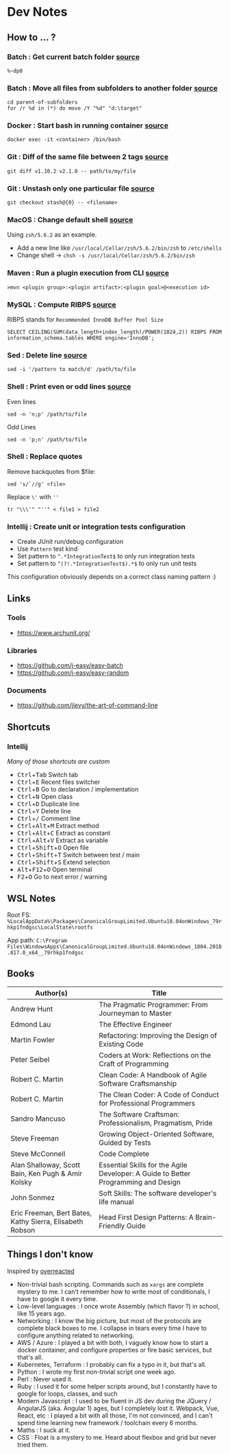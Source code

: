 # Dev Notes

## How to ... ?

### Batch : Get current batch folder [source](https://stackoverflow.com/a/16255331)

```
%~dp0
```

### Batch : Move all files from subfolders to another folder [source](https://www.winhelponline.com/blog/move-copy-files-multiple-sub-folders-single-folder/)

```
cd parent-of-subfolders
for /r %d in (*) do move /Y "%d" "d:\target"
```

### Docker : Start bash in running container [source](https://gist.github.com/mitchwongho/11266726)

```
docker exec -it <container> /bin/bash
```

### Git : Diff of the same file between 2 tags [source](https://stackoverflow.com/questions/3211809/how-to-compare-two-tags)

```
git diff v1.10.2 v2.1.0 -- path/to/my/file
```

### Git : Unstash only one particular file [source](https://stackoverflow.com/questions/15264553/how-to-unstash-only-certain-files/22555169)

`git checkout stash@{0} -- <filename>`

### MacOS : Change default shell [source](https://admin-serv.net/blog/560/debian-changer-le-shell-par-defaut-avec-chsh/)

Using `zsh/5.6.2` as an example.

- Add a new line like `/usr/local/Cellar/zsh/5.6.2/bin/zsh` to `/etc/shells`
- Change shell -> `chsh -s /usr/local/Cellar/zsh/5.6.2/bin/zsh`

### Maven : Run a plugin execution from CLI [source](https://stackoverflow.com/questions/3166538/how-to-execute-maven-plugin-execution-directly-from-command-line/28642594)

```
>mvn <plugin group>:<plugin artifact>:<plugin goal>@<execution id>
```

### MySQL : Compute RIBPS [source](https://dba.stackexchange.com/questions/39467/mysql-performance-impact-of-increasing-innodb-buffer-pool-size)

RIBPS stands for `Recommended InnoDB Buffer Pool Size`

```
SELECT CEILING(SUM(data_length+index_length)/POWER(1024,2)) RIBPS FROM information_schema.tables WHERE engine='InnoDB';
```

### Sed : Delete line [source](https://stackoverflow.com/questions/5410757/delete-lines-in-a-text-file-that-contain-a-specific-string)

```
sed -i '/pattern to match/d' /path/to/file
```

### Shell : Print even or odd lines [source](https://unix.stackexchange.com/questions/26723/print-odd-numbered-lines-print-even-numbered-lines)

Even lines
```
sed -n 'n;p' /path/to/file
```

Odd Lines
```
sed -n 'p;n' /path/to/file
```

### Shell : Replace quotes

Remove backquotes from $file:
```
sed 's/`//g' <file>
```

Replace `\'` with `''`
```
tr "\\\'" "''" < file1 > file2
```

### Intellij : Create unit or integration tests configuration

- Create JUnit run/debug configuration
- Use `Pattern` test kind
- Set pattern to `^.*IntegrationTest$` to only run integration tests
- Set pattern to `^(?!.*IntegrationTest$).*$` to only run unit tests

This configuration obviously depends on a correct class naming pattern :)

## Links

### Tools

- https://www.archunit.org/

### Libraries

- https://github.com/j-easy/easy-batch
- https://github.com/j-easy/easy-random

### Documents

- https://github.com/jlevy/the-art-of-command-line

## Shortcuts

### Intellij

_Many of those shortcuts are custom_

- <kbd>Ctrl</kbd>+<kbd>Tab</kbd> Switch tab
- <kbd>Ctrl</kbd>+<kbd>E</kbd> Recent files switcher
- <kbd>Ctrl</kbd>+<kbd>B</kbd> Go to declaration / implementation
- <kbd>Ctrl</kbd>+<kbd>N</kbd> Open class
- <kbd>Ctrl</kbd>+<kbd>D</kbd> Duplicate line
- <kbd>Ctrl</kbd>+<kbd>Y</kbd> Delete line
- <kbd>Ctrl</kbd>+<kbd>/</kbd> Comment line
- <kbd>Ctrl</kbd>+<kbd>Alt</kbd>+<kbd>M</kbd> Extract method
- <kbd>Ctrl</kbd>+<kbd>Alt</kbd>+<kbd>C</kbd> Extract as constant
- <kbd>Ctrl</kbd>+<kbd>Alt</kbd>+<kbd>V</kbd> Extract as variable
- <kbd>Ctrl</kbd>+<kbd>Shift</kbd>+<kbd>O</kbd> Open file
- <kbd>Ctrl</kbd>+<kbd>Shift</kbd>+<kbd>T</kbd> Switch between test / main
- <kbd>Ctrl</kbd>+<kbd>Shift</kbd>+<kbd>S</kbd> Extend selection
- <kbd>Alt</kbd>+<kbd>F12</kbd>+<kbd>O</kbd> Open terminal
- <kbd>F2</kbd>+<kbd>O</kbd> Go to next error / warning

## WSL Notes

Root FS: `%LocalAppData%\Packages\CanonicalGroupLimited.Ubuntu18.04onWindows_79rhkp1fndgsc\LocalState\rootfs`

App path: `C:\Program Files\WindowsApps\CanonicalGroupLimited.Ubuntu18.04onWindows_1804.2018.817.0_x64__79rhkp1fndgsc`

## Books

| Author(s) | Title |
|---|---|
| Andrew Hunt | The Pragmatic Programmer: From Journeyman to Master |
| Edmond Lau | The Effective Engineer |
| Martin Fowler | Refactoring: Improving the Design of Existing Code |
| Peter Seibel | Coders at Work: Reflections on the Craft of Programming |
| Robert C. Martin | Clean Code: A Handbook of Agile Software Craftsmanship |
| Robert C. Martin | The Clean Coder: A Code of Conduct for Professional Programmers |
| Sandro Mancuso | The Software Craftsman: Professionalism, Pragmatism, Pride |
| Steve Freeman | Growing Object-Oriented Software, Guided by Tests |
| Steve McConnell | Code Complete |
| Alan Shalloway, Scott Bain, Ken Pugh & Amir Kolsky | Essential Skills for the Agile Developer: A Guide to Better Programming and Design |
| John Sonmez | Soft Skills: The software developer's life manual |
| Eric Freeman, Bert Bates, Kathy Sierra, Elisabeth Robson | Head First Design Patterns: A Brain-Friendly Guide |

## Things I don't know

Inspired by [overreacted](https://overreacted.io/things-i-dont-know-as-of-2018/)

- Non-trivial bash scripting. Commands such as `xargs` are complete mystery to me. I can't remember how to write most of conditionals, I have to google it every time.
- Low-level languages : I once wrote Assembly (which flavor ?) in school, like 15 years ago.
- Networking : I know the big picture, but most of the protocols are complete black boxes to me. I collapse in tears every time I have to configure anything related to networking.
- AWS / Azure : I played a bit with both, I vaguely know how to start a docker container, and configure properties or fire basic services, but that's all.
- Kubernetes, Terraform : I probably can fix a typo in it, but that's all.
- Python : I wrote my first non-trivial script one week ago.
- Perl : Never used it.
- Ruby : I used it for some helper scripts around, but I constantly have to google for loops, classes, and such
- Modern Javascript : I used to be fluent in JS dev during the JQuery / AngularJS (aka. Angular 1) ages, but I completely lost it. Webpack, Vue, React, etc : I played a bit with all those, I'm not convinced, and I can't spend time learning new framework / toolchain every 6 months.
- Maths : I suck at it.
- CSS : Float is a mystery to me. Heard about flexbox and grid but never tried them.
